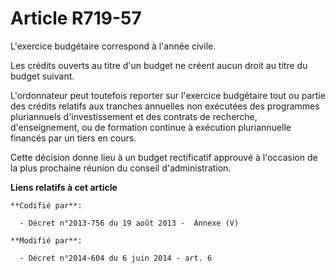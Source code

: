 # Article R719-57

L'exercice budgétaire correspond à l'année civile.

Les crédits ouverts au titre d'un budget ne créent aucun droit au titre du budget suivant.

L'ordonnateur peut toutefois reporter sur l'exercice budgétaire tout ou partie des crédits relatifs aux tranches annuelles
non exécutées des programmes pluriannuels d'investissement et des contrats de recherche, d'enseignement, ou de formation
continue à exécution pluriannuelle financés par un tiers en cours.

Cette décision donne lieu à un budget rectificatif approuvé à l'occasion de la plus prochaine réunion du conseil
d'administration.

**Liens relatifs à cet article**

	**Codifié par**:

	  - Décret n°2013-756 du 19 août 2013 -  Annexe (V)

	**Modifié par**:

	  - Décret n°2014-604 du 6 juin 2014 - art. 6
